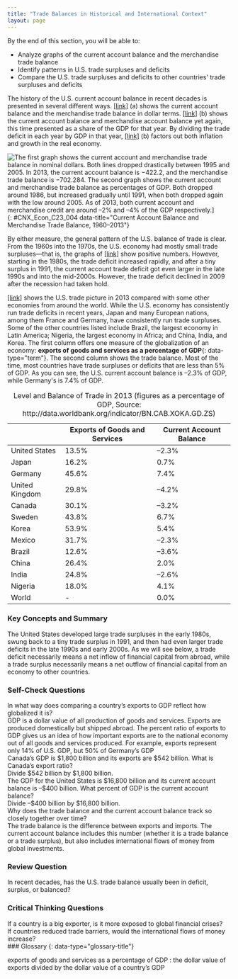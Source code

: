 ```yaml
---
title: "Trade Balances in Historical and International Context"
layout: page
---
```



<div data-type="abstract" markdown="1">
By the end of this section, you will be able to:

* Analyze graphs of the current account balance and the merchandise trade balance
* Identify patterns in U.S. trade surpluses and deficits
* Compare the U.S. trade surpluses and deficits to other countries\' trade surpluses and deficits

</div>

The history of the U.S. current account balance in recent decades is presented in several different ways. [\[link\]](#CNX_Econ_C23_004) (a) shows the current account balance and the merchandise trade balance in dollar terms. [\[link\]](#CNX_Econ_C23_004) (b) shows the current account balance and merchandise account balance yet again, this time presented as a share of the GDP for that year. By dividing the trade deficit in each year by GDP in that year, [\[link\]](#CNX_Econ_C23_004) (b) factors out both inflation and growth in the real economy.

 ![The first graph shows the current account and merchandise trade balance in nominal dollars. Both lines dropped drastically between 1995 and 2005. In 2013, the current account balance is &#x2212;422.2, and the merchandise trade balance is &#x2212;702.284.  The second graph shows the current account and merchandise trade balance as percentages of GDP. Both dropped around 1986, but increased gradually until 1991, when both dropped again with the low around 2005. As of 2013, both current account and merchandise credit are around &#x2013;2% and &#x2013;4% of the GDP respectively.\] ](../resources/CNX_Econv1-2_C23_02.jpg "(a) The current account balance and the merchandise trade balance in billions of dollars from 1960 to 2013. If the lines are above zero dollars, the United States was running a positive trade balance and current account balance. If the lines fall below zero dollars, the United States is running a trade deficit and a deficit in its current account balance. (b) These same items&#x2014;trade balance and current account balance&#x2014;are shown in relationship to the size of the U.S. economy, or GDP, from 1960 to 2012."){: #CNX_Econ_C23_004 data-title="Current Account Balance and Merchandise Trade Balance, 1960&#x2013;2013"}

By either measure, the general pattern of the U.S. balance of trade is clear. From the 1960s into the 1970s, the U.S. economy had mostly small trade surpluses—that is, the graphs of [\[link\]](#CNX_Econ_C23_004) show positive numbers. However, starting in the 1980s, the trade deficit increased rapidly, and after a tiny surplus in 1991, the current account trade deficit got even larger in the late 1990s and into the mid-2000s. However, the trade deficit declined in 2009 after the recession had taken hold.

[\[link\]](#Table_23_04) shows the U.S. trade picture in 2013 compared with some other economies from around the world. While the U.S. economy has consistently run trade deficits in recent years, Japan and many European nations, among them France and Germany, have consistently run trade surpluses. Some of the other countries listed include Brazil, the largest economy in Latin America; Nigeria, the largest economy in Africa; and China, India, and Korea. The first column offers one measure of the globalization of an economy: **exports of goods and services as a percentage of GDP**{: data-type="term"}. The second column shows the trade balance. Most of the time, most countries have trade surpluses or deficits that are less than 5% of GDP. As you can see, the U.S. current account balance is –2.3% of GDP, while Germany\'s is 7.4% of GDP.

<table id="Table_23_04" summary="This table has three columns and thirteen rows. The first row is a header row and it labels the second and third columns, &#x201C;Exports of Goods and Services,&#x201D; and &#x201C;Current Account Balance.&#x201D; Under the first, unlabeled column are the values: United States; Japan; Germany; United Kingdom; Canada; Sweden; Korea; Mexico; Brazil; China; India; Nigeria; and World. Under the &#x201C;Exports of Goods and Services&#x201C; column are the values: 13.5%; 16.2%; 45.6%; 29.8%; 30.1%; 43.8%; 53.9%; 31.7%; 12.6%; 26.4%; 24.8%; 18.0%; and &#x2212;. Under the &#x201C;Current Account Balance&#x201C; column are the values: &#x2212;2.3%; 0.7%; 7.4%; &#x2212;4.2%; &#x2212;3.2%; 6.7%; 5.4%; &#x2212;2.3%; &#x2212;3.6%; 2.0%; &#x2212;2.6%; 4.1%; and 0.0%."><caption><span data-type="title">Level and Balance of Trade in 2013 (figures as a percentage of GDP, Source: http://data.worldbank.org/indicator/BN.CAB.XOKA.GD.ZS)</span></caption><thead>
<tr>
<th />
<th>Exports of Goods and Services</th>
<th>Current Account Balance</th>
</tr>
</thead><tbody>
<tr>
<td>United States</td>
<td>13.5%</td>
<td>–2.3%</td>
</tr>
<tr>
<td>Japan</td>
<td>16.2%</td>
<td>0.7%</td>
</tr>
<tr>
<td>Germany</td>
<td>45.6%</td>
<td>7.4%</td>
</tr>
<tr>
<td>United Kingdom</td>
<td>29.8%</td>
<td>–4.2%</td>
</tr>
<tr>
<td>Canada</td>
<td>30.1%</td>
<td>–3.2%</td>
</tr>
<tr>
<td>Sweden</td>
<td>43.8%</td>
<td>6.7%</td>
</tr>
<tr>
<td>Korea</td>
<td>53.9%</td>
<td>5.4%</td>
</tr>
<tr>
<td>Mexico</td>
<td>31.7%</td>
<td>–2.3%</td>
</tr>
<tr>
<td>Brazil</td>
<td>12.6%</td>
<td>–3.6%</td>
</tr>
<tr>
<td>China</td>
<td>26.4%</td>
<td>2.0%</td>
</tr>
<tr>
<td>India</td>
<td>24.8%</td>
<td>–2.6%</td>
</tr>
<tr>
<td>Nigeria</td>
<td>18.0%</td>
<td>4.1%</td>
</tr>
<tr>
<td>World</td>
<td>-</td>
<td>0.0%</td>
</tr>
</tbody></table>

### Key Concepts and Summary

The United States developed large trade surpluses in the early 1980s, swung back to a tiny trade surplus in 1991, and then had even larger trade deficits in the late 1990s and early 2000s. As we will see below, a trade deficit necessarily means a net inflow of financial capital from abroad, while a trade surplus necessarily means a net outflow of financial capital from an economy to other countries.

### Self-Check Questions

<div data-type="exercise">
<div data-type="problem" markdown="1">
In what way does comparing a country’s exports to GDP reflect how globalized it is?

</div>
<div data-type="solution" markdown="1">
GDP is a dollar value of all production of goods and services. Exports are produced domestically but shipped abroad. The percent ratio of exports to GDP gives us an idea of how important exports are to the national economy out of all goods and services produced. For example, exports represent only 14% of U.S. GDP, but 50% of Germany’s GDP

</div>
</div>

<div data-type="exercise">
<div data-type="problem" markdown="1">
Canada’s GDP is $1,800 billion and its exports are $542 billion. What is Canada’s export ratio?

</div>
<div data-type="solution" markdown="1">
Divide $542 billion by $1,800 billion.

</div>
</div>

<div data-type="exercise">
<div data-type="problem" markdown="1">
The GDP for the United States is $16,800 billion and its current account balance is –$400 billion. What percent of GDP is the current account balance?

</div>
<div data-type="solution" markdown="1">
Divide –$400 billion by $16,800 billion.

</div>
</div>

<div data-type="exercise">
<div data-type="problem" markdown="1">
Why does the trade balance and the current account balance track so closely together over time?

</div>
<div data-type="solution" markdown="1">
The trade balance is the difference between exports and imports. The current account balance includes this number (whether it is a trade balance or a trade surplus), but also includes international flows of money from global investments.

</div>
</div>

### Review Question

<div data-type="exercise">
<div data-type="problem" markdown="1">
In recent decades, has the U.S. trade balance usually been in deficit, surplus, or balanced?

</div>
</div>

### Critical Thinking Questions

<div data-type="exercise">
<div data-type="problem" markdown="1">
If a country is a big exporter, is it more exposed to global financial crises?

</div>
</div>

<div data-type="exercise">
<div data-type="problem" markdown="1">
If countries reduced trade barriers, would the international flows of money increase?

</div>
</div>

<div data-type="glossary" markdown="1">
### Glossary
{: data-type="glossary-title"}

exports of goods and services as a percentage of GDP
: the dollar value of exports divided by the dollar value of a country’s GDP

</div>

